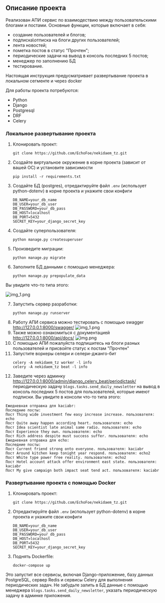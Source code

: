 ## Описание проекта

Реализован АПИ сервис по взаимодествию между пользовательскими блогами и постами. Основные функции, которые включает в себя:
- создание пользователей и блогов;
- подписка\отписка на блоги других пользователей;
- лента новостей;
- пометка постов в статус "Прочтен";
- периодические задачи на вывод в консоль последних 5 постов;
- менеджер по заполнению БД
- тестирование.

Настоящая инструкция предусматривает развертывание проекта в локальном сегменте и через docker

Для работы проекта потребуются:

- Python
- Django
- Postgresql
- DRF
- Celery

### Локальное развертывание проекта

1. Клонировать проект:
    ```
    git clone https://github.com/EchoFoe/nekidaem_tz.git
    ```
2. Создайте виртуальное окружение в корне проекта (зависит от вашей ОС) и установите зависимости
    ```
    pip install -r requirements.txt
    ```
3. Создайте БД (postgres), отредактируйте файл `.env` (использует python-dotenv) в корне проекта и укажите свои конфиги
    ```
    DB_NAME=your_db_name
    DB_USER=your_db_user
    DB_PASSWORD=your_db_pass
    DB_HOST=localhost
    DB_PORT=5432
    SECRET_KEY=your_django_secret_key
   ```
4. Создайте суперпользователя:
    ```
    python manage.py createsuperuser 
    ```
5. Произведите миграции:
    ```
    python manage.py migrate 
    ```
6. Заполните БД данными с помощью менеджера:
    ```
    python manage.py prepopulate_data 
    ```
Вы увидите что-то типа этого:

![img_1.png](images/img_1.png)

7. Запустить сервер разработки:
    ```
    python manage.py runserver 
    ```
8. Работу АПИ сервиса можно тестировать с помощью swagger http://127.0.0.1:8000/swagger/
![img_1.png](images/img.png)
9. Также можно ознакомиться с документацией http://127.0.0.1:8000/api/docs/
![img.png](images/img2.png)
10. С помощью АПИ пожалуйста подпишитесь на блоги разных пользователей и присвойте статус к постам "Прочтен"
11. Запустите воркеры селери и селери-джанго-бит
    ```
    celery -A nekidaem_tz worker -l info
    celery -A nekidaem_tz beat -l info
    ```
13. Заведите через админку http://127.0.0.1:8000/admin/django_celery_beat/periodictask/ периодическую задачу `blogs.tasks.send_daily_newsletter` на вывод в консоль последних 5 постов для пользователей, которые имеют подписки. Вы увидите в консоли что-то типа этого:
   ```
   Ежедневная отправка для kaciabr:
   Последние посты:
   Пост Thing wide investment few easy increase increase. пользователя: echo
   Пост Quite away happen according heart. пользователя: echo
   Пост Idea scientist late animal same radio. пользователя: echo
   Пост Experience they own. пользователя: echo
   Пост Rich address despite must success suffer. пользователя: echo
   Ежедневная отправка для echo:
   Последние посты:
   Пост Current friend strong onto everyone. пользователя: kaciabr
   Пост Around kitchen keep tonight year respond. пользователя: echo2
   Пост White type power free reality. пользователя: echo2
   Пост Hotel account attack offer environment east state. пользователя: kaciabr
   Пост My give campaign both impact seat tend act. пользователя: kaciabr 
   ```

### Развертывание проекта с помощью Docker

1. Клонировать проект:
    ```
    git clone https://github.com/EchoFoe/nekidaem_tz.git
    ```
2. Отредактируйте файл `.env` (использует python-dotenv) в корне проекта и укажите свои конфиги
    ```
    DB_NAME=your_db_name
    DB_USER=your_db_user
    DB_PASSWORD=your_db_pass
    DB_HOST=localhost
    DB_PORT=5432
    SECRET_KEY=your_django_secret_key
   ```
3. Поднять Dockerfile:
    ```
    docker-compose up
    ```
Это запустит все сервисы, включая Django-приложение, базу данных PostgreSQL, сервер Redis и сервисы Celery для выполнения периодических задач. Не забудьте залить в БД данные с помощью менеджера `blogs.tasks.send_daily_newsletter`, указать периодическую задачу в админке приложения.